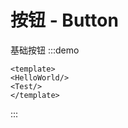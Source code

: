 # 按钮 - Button
<!-- <HelloWorld/> -->
基础按钮
:::demo
```vue
<template>
<HelloWorld/>
<Test/>
</template>
```
:::
